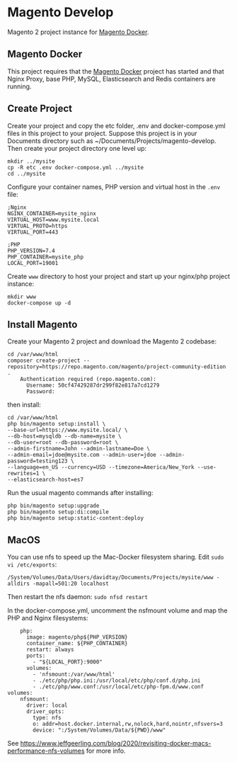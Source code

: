 # Magento Develop
Magento 2 project instance for [Magento Docker](https://github.com/davidtay/magento-docker).

## Magento Docker
This project requires that the [Magento Docker](https://github.com/davidtay/magento-docker) 
project has started and that Nginx Proxy, base PHP, MySQL, Elasticsearch and Redis containers are running.

## Create Project
Create your project and copy the etc folder, .env and docker-compose.yml files in this project to your project. 
Suppose this project is in your Documents directory such as ~/Documents/Projects/magento-develop. Then create 
your project directory one level up:

```
mkdir ../mysite
cp -R etc .env docker-compose.yml ../mysite
cd ../mysite
```

Configure your container names, PHP version and virtual host in the `.env` file:

```
;Nginx
NGINX_CONTAINER=mysite_nginx
VIRTUAL_HOST=www.mysite.local
VIRTUAL_PROTO=https
VIRTUAL_PORT=443

;PHP 
PHP_VERSION=7.4
PHP_CONTAINER=mysite_php
LOCAL_PORT=19001
```

Create `www` directory to host your project and start up your nginx/php project instance:

```
mkdir www
docker-compose up -d
```

## Install Magento
Create your Magento 2 project and download the Magento 2 codebase:

```
cd /var/www/html
composer create-project --repository=https://repo.magento.com/magento/project-community-edition .
    Authentication required (repo.magento.com):
      Username: 50cf47429287dr299f82e817a7cd1279
      Password: 
```

then install:

```
cd /var/www/html
php bin/magento setup:install \
--base-url=https://www.mysite.local/ \
--db-host=mysqldb --db-name=mysite \
--db-user=root --db-password=root \
--admin-firstname=John --admin-lastname=Doe \
--admin-email=jdoe@mysite.com --admin-user=jdoe --admin-password=testing123 \
--language=en_US --currency=USD --timezone=America/New_York --use-rewrites=1 \
--elasticsearch-host=es7
```

Run the usual magento commands after installing:

```
php bin/magento setup:upgrade
php bin/magento setup:di:compile
php bin/magento setup:static-content:deploy 
```

## MacOS
You can use nfs to speed up the Mac-Docker filesystem sharing. Edit
`sudo vi /etc/exports`: 

```
/System/Volumes/Data/Users/davidtay/Documents/Projects/mysite/www -alldirs -mapall=501:20 localhost
```

Then restart the nfs daemon: `sudo nfsd restart`

In the docker-compose.yml, uncomment the nsfmount volume and map the PHP and Nginx filesystems:

```
    php: 
      image: magento/php${PHP_VERSION}
      container_name: ${PHP_CONTAINER}
      restart: always
      ports: 
        - "${LOCAL_PORT}:9000"
      volumes:
        - 'nfsmount:/var/www/html'
        - ./etc/php/php.ini:/usr/local/etc/php/conf.d/php.ini
        - ./etc/php/www.conf:/usr/local/etc/php-fpm.d/www.conf
volumes:
    nfsmount:
      driver: local
      driver_opts:
        type: nfs
        o: addr=host.docker.internal,rw,nolock,hard,nointr,nfsvers=3
        device: ":/System/Volumes/Data/${PWD}/www"
```

See https://www.jeffgeerling.com/blog/2020/revisiting-docker-macs-performance-nfs-volumes for more info.